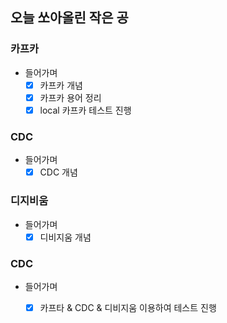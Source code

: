 ## 오늘 쏘아올린 작은 공

### 카프카
- 들어가며
  - [x] 카프카 개념
  - [x] 카프카 용어 정리
  - [x] local 카프카 테스트 진행

### CDC
- 들어가며
    - [x] CDC 개념
  
### 디지비움 
- 들어가며
    - [x] 디비지움 개념
  
### CDC
- 들어가며
    - [x] 카프타 & CDC & 디비지움 이용하여 테스트 진행

